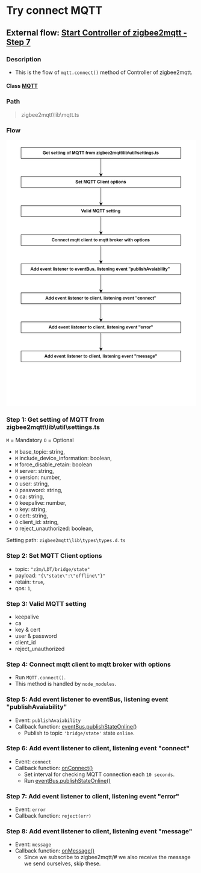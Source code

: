 # Try connect MQTT 

## External flow: [Start Controller of zigbee2mqtt - Step 7](5_start_controller_of_zigbee2mqtt.md#step-7-try-connect-mqtt)

### Description
- This is the flow of `mqtt.connect()` method of Controller of zigbee2mqtt.
  
#### Class [MQTT](...)

### Path
> zigbee2mqtt\lib\mqtt.ts
> 
### Flow

<img src="../images/5_7_try_connect_mqtt.png" width="550"/>

### Step 1: Get setting of MQTT from zigbee2mqtt\lib\util\settings.ts
`M` = Mandatory 
`O` = Optional

- `M` base_topic: string,
- `M` include_device_information: boolean,
- `M` force_disable_retain: boolean
- `M` server: string,
- `O` version: number,
- `O` user: string,
- `O` password: string,
- `O` ca: string,
- `O` keepalive: number,
- `O` key: string,
- `O` cert: string,
- `O` client_id: string,
- `O` reject_unauthorized: boolean,

Setting path: `zigbee2mqtt\lib\types\types.d.ts`

### Step 2: Set MQTT Client options
- topic: `"z2m/LDT/bridge/state"`
- payload: `"{\"state\":\"offline\"}"`
- retain: `true`,
- qos: `1`,

### Step 3: Valid MQTT setting
- keepalive
- ca
- key & cert
- user & password
- client_id
- reject_unauthorized

### Step 4: Connect mqtt client to mqtt broker with options
- Run `MQTT.connect()`.
- This method is handled by `node_modules`.

### Step 5: Add event listener to eventBus, listening event "publishAvaiability"
- Event: `publishAvaiability`
- Callback function: [eventBus.publishStateOnline()]()
  - Publish to topic `'bridge/state'` state `online`.

### Step 6: Add event listener to client, listening event "connect"
- Event: `connect`
- Callback function: [onConnect()]()
  - Set interval for checking MQTT connection each `10 seconds`.
  - Run [eventBus.publishStateOnline()]()

### Step 7: Add event listener to client, listening event "error"
- Event: `error`
- Callback function: `reject(err)`

### Step 8: Add event listener to client, listening event "message"
- Event: `message`
- Callback function: [onMessage()]()
  - Since we subscribe to zigbee2mqtt/# we also receive the message we send ourselves, skip these.
  
